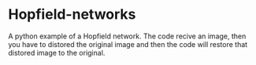 # Hopfield-networks
A python example of a Hopfield network.
The code recive an image, then you have to distored the original image and then the code will restore that distored image to the original.
